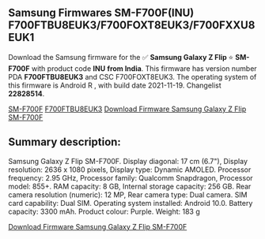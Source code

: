 <h2>Samsung Firmwares SM-F700F(INU) F700FTBU8EUK3/F700FOXT8EUK3/F700FXXU8EUK1</h2>
Download the Samsung firmware for the ✅ <strong>Samsung Galaxy Z Flip </strong> ⭐ <strong>SM-F700F</strong> with product code <strong>INU</strong> <strong> from India</strong>. This firmware has version number PDA <strong>F700FTBU8EUK3</strong> and CSC F700FOXT8EUK3. The operating system of this firmware is Android R , with build date 2021-11-19. Changelist <strong>22828514</strong>.


[SM-F700F](https://samfirm.shop/samsung/model/SM-F700F)
[F700FTBU8EUK3](https://samfirm.shop/samsung/pda/F700FTBU8EUK3)
[Download Firmware Samsung Galaxy Z Flip SM-F700F](https://samfirm.shop/samsung/firmware/476000)
<h2>Summary description:</h2>
<p>Samsung Galaxy Z Flip SM-F700F. Display diagonal: 17 cm (6.7"), Display resolution: 2636 x 1080 pixels, Display type: Dynamic AMOLED. Processor frequency: 2.95 GHz, Processor family: Qualcomm Snapdragon, Processor model: 855+. RAM capacity: 8 GB, Internal storage capacity: 256 GB. Rear camera resolution (numeric): 12 MP, Rear camera type: Dual camera. SIM card capability: Dual SIM. Operating system installed: Android 10.0. Battery capacity: 3300 mAh. Product colour: Purple. Weight: 183 g</p>


[Download Firmware Samsung Galaxy Z Flip SM-F700F](https://samfirm.shop/samsung/firmware/476000)

